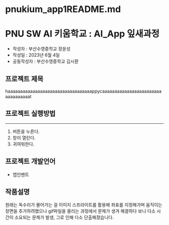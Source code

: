 # pnukium_app1README.md
# PNU SW AI 키움학교 : AI_App 잎새과정 
+ 작성자 : 부산수영중학교 장윤성
+ 작성일 : 2023년 6월 4일
+ 공동작성자 : 부산수영중학교 김시환

## 프로젝트 제목
haaaaaaaaaaaaaaaaaaaaaaaaaaaaaaaaaappycaaaaaaaaaaaaaaaaaaaaaaaaaaaaaaaaaat

## 프로젝트 실행방법
---
1. 버튼을 누른다.
2. 창이 열린다.
3. 귀여워한다.


## 프로젝트 개발언어
+ 앱인벤트

## 작품설명
원래는 독수리가 물어가는 걸 이미지 스프라이트를 활용해 좌표를 지정해가며 움직이는 장면을 추가하려했으나 gif파일을 올리는 과정에서 문제가 생겨 해결하다 보니 다소 시간이 소요되는 문제가 발생, 그로 인해 다소 단촐해졌습니다.
